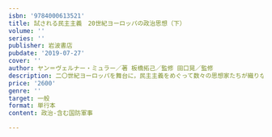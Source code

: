 ```yaml
---
isbn: '9784000613521'
title: 試される民主主義　20世紀ヨーロッパの政治思想（下）
volume: ''
series: ''
publisher: 岩波書店
pubdate: '2019-07-27'
cover: ''
author: ヤン＝ヴェルナー・ミュラー／著 板橋拓己／監修 田口晃／監修
description: 二〇世紀ヨーロッパを舞台に，民主主義をめぐって数々の思想家たちが織りなしたドラマ．
price: '2600'
genre: ''
target: 一般
format: 単行本
content: 政治-含む国防軍事

---
```


